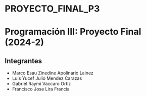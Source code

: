 # PROYECTO_FINAL_P3

# Programación III: Proyecto Final (2024-2)

## Integrantes
* Marco Esau Zinedine Apolinario Lainez
* Luis Yucef Julio Mendez Carazas
* Gabriel Raymi Vaccaro Ortiz
* Francisco Jose Lira Francia
